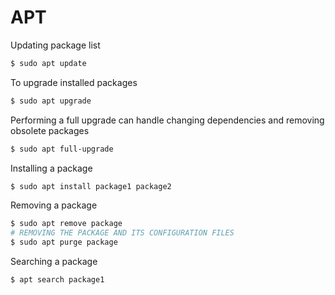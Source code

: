 # APT

Updating package list
```sh
$ sudo apt update
```

To upgrade installed packages
```sh
$ sudo apt upgrade
```

Performing a full upgrade can handle changing dependencies and removing obsolete packages
```sh
$ sudo apt full-upgrade
```

Installing a package
```sh
$ sudo apt install package1 package2
```

Removing a package
```sh
$ sudo apt remove package
# REMOVING THE PACKAGE AND ITS CONFIGURATION FILES
$ sudo apt purge package
```

Searching a package
```sh
$ apt search package1
```



